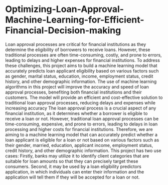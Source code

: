# Optimizing-Loan-Approval-Machine-Learning-for-Efficient-Financial-Decision-making

Loan approval processes are critical for financial institutions as they determine the
eligibility of borrowers to receive loans. However, these traditional processes are often
time-consuming, costly, and prone to errors, leading to delays and higher expenses
for financial institutions. To address these challenges, this project aims to build a
machine learning model that accurately predicts loan applicant eligibility based on
various factors such as gender, marital status, education, income, employment status,
credit history, and other demographic information.
The use of machine learning algorithms in this project will improve the accuracy and
speed of loan approval processes, benefiting both financial institutions and their
customers. The model will provide an efficient and cost-effective solution to traditional
loan approval processes, reducing delays and expenses while increasing accuracy
The loan approval process is a crucial aspect of any financial institution, as it
determines whether a borrower is eligible to receive a loan or not. However, traditional
loan approval processes can be time-consuming, expensive, and prone to errors,
leading to delays in loan processing and higher costs for financial institutions.
Therefore, we are aiming to a machine learning model that can accurately predict
whether a loan applicant is eligible for a loan or not based on various factors such as
their gender, married, education, applicant income, employment status, credit history,
and other demographic information.
This project has two use cases: Firstly, banks may utilize it to identify client categories
that are suitable for loan amounts so that they can precisely target these consumers.
Second, it may be used by a loan eligibility predictors application, in which individuals
can enter their information and the application will tell them if they will be accepted for
a loan or not.
